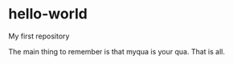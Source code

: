 # hello-world
My first repository

The main thing to remember is that myqua is your qua. That is all.

